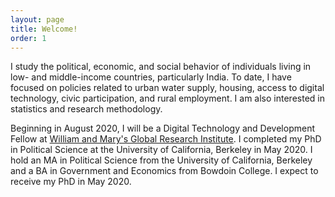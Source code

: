 ```yaml
---
layout: page
title: Welcome!
order: 1
---
```


<!-- Global site tag (gtag.js) - Google Analytics -->
<script async src="https://www.googletagmanager.com/gtag/js?id=UA-111923831-1"></script>
<script>
  window.dataLayer = window.dataLayer || [];
  function gtag(){dataLayer.push(arguments);}
  gtag('js', new Date());

  gtag('config', 'UA-111923831-1');
</script>


I study the political, economic, and social behavior of individuals living in low- and middle-income countries, particularly India. To date, I have focused on policies related to urban water supply, housing, access to digital technology, civic participation, and rural employment. I am also interested in statistics and research methodology.

 Beginning in August 2020, I will be a Digital Technology and Development Fellow at [William and Mary's Global Research Institute](https://www.wm.edu/offices/global-research/). I completed my PhD in Political Science at the University of California, Berkeley in May 2020. I hold an MA in Political Science from the University of California, Berkeley and a BA in Government and Economics from Bowdoin College. I expect to receive my PhD in May 2020. 

